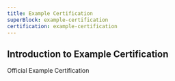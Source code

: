 ```yaml
---
title: Example Certification
superBlock: example-certification
certification: example-certification
---
```


## Introduction to Example Certification

Official Example Certification

